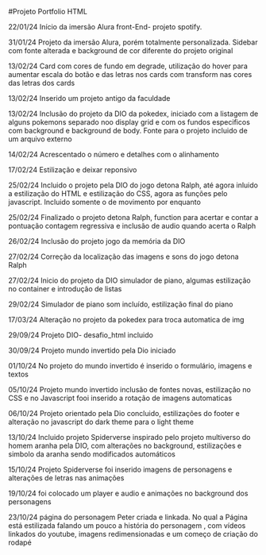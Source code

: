 #Projeto Portfolio HTML

22/01/24
Início da imersão Alura front-End- projeto spotify. 

31/01/24
Projeto da imersão Alura, porém totalmente personalizada. Sidebar com fonte alterada e background de cor diferente do projeto original 

13/02/24
Card com cores de fundo em degrade, utilização do hover para aumentar escala do botão e das letras nos cards com transform nas cores das letras dos cards

13/02/24
Inserido um projeto antigo da faculdade 

13/02/24
Inclusão do projeto da DIO da pokedex, iniciado com a listagem de alguns pokemons separado noo display grid e com os fundos especificos com background e background de body. Fonte para o projeto incluido de um arquivo externo

14/02/24
Acrescentado o número e detalhes com o alinhamento 

17/02/24
Estilização e deixar reponsivo 

25/02/24
Incluido o projeto pela DIO do jogo detona Ralph, até agora inluido a estilização do HTML e estilização do CSS, agora as funções pelo javascript. Incluido somente o de movimento por enquanto

25/02/24
Finalizado o projeto detona Ralph, function para acertar e contar a pontuação contagem regressiva e inclusão de audio quando acerta o Ralph

26/02/24
Inclusão do projeto jogo da memória da DIO 

27/02/24
Correção da localização das imagens e sons do jogo detona Ralph 

27/02/24
Inicio do projeto da DIO simulador de piano, algumas estilização no container e introdução de listas

29/02/24
Simulador de piano som incluído, estilização final do piano

17/03/24
Alteração no projeto da pokedex para troca automatica de img

29/09/24
Projeto DIO- desafio_html incluido

30/09/24
Projeto mundo invertido pela Dio iniciado

01/10/24
No projeto do mundo invertido é inserido o formulário, imagens e textos 

05/10/24
Projeto mundo invertido inclusão de fontes novas, estilização no CSS e no Javascript fooi inserido a rotação de imagens automaticas 

06/10/24
Projeto orientado pela Dio concluido, estilizações do footer e alteração no javascript do dark theme para o light theme 

13/10/24
Incluido projeto Spiderverse inspirado pelo projeto multiverso do homem aranha pela DIO, com alterações no background, estilizações e simbolo da aranha sendo modificados automáticos

15/10/24
Projeto Spiderverse foi inserido imagens de personagens e alterações de letras nas animações

19/10/24
foi colocado um player e audio e animações no background dos personagens

23/10/24
página do personagem Peter criada e linkada. No qual a Página está estilizada falando um pouco a história do personagem , com vídeos linkados do youtube, imagens redimensionadas e um começo de criação do rodapé 

